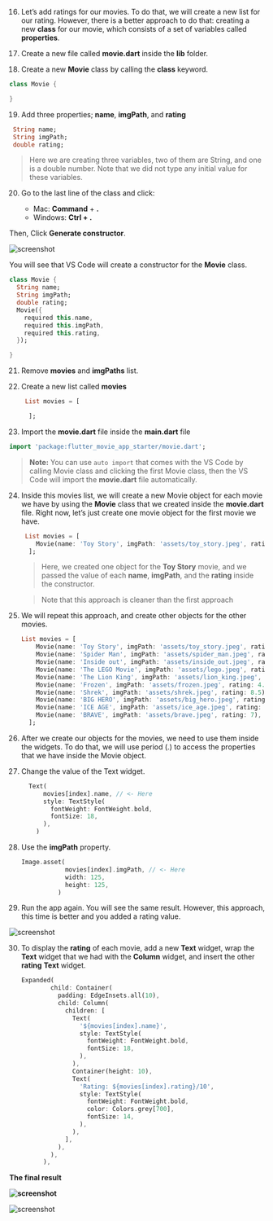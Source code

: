16. Let’s add ratings for our movies. To do that, we will create a new list for our rating. However, there is a better approach to do that: creating a new **class** for our movie, which consists of a set of variables called **properties**.

17. Create a new file called **movie.dart** inside the **lib** folder.

18. Create a new **Movie** class by calling the **class** keyword.

```dart
class Movie {

}
```

19. Add three properties; **name**, **imgPath**, and **rating**

```dart
 String name;
 String imgPath;
 double rating;
```

> Here we are creating three variables, two of them are String, and one is a double number. Note that we did not type any initial value for these variables.

20. Go to the last line of the class and click:

    - Mac: **Command** + **.**
    - Windows: **Ctrl + .**

Then, Click **Generate constructor**.

![screenshot](https://lh4.googleusercontent.com/xN0Q-0WvMZt_ABMcaSViz1E0JqVeAAmSTuPf2tBiWkr2bl-hCORllBPv6qPNfK7OCap-qEn1HOxhI-y1PteWYSbf_p_u-RNoLHNXQFNR0NJ4S-MoFx7JYAnV9FMQo1RSI5eE-gAD)

You will see that VS Code will create a constructor for the **Movie** class.

```dart
class Movie {
  String name;
  String imgPath;
  double rating;
  Movie({
    required this.name,
    required this.imgPath,
    required this.rating,
  });

}
```

21. Remove **movies** and **imgPaths** list.

22. Create a new list called **movies**

    ```dart
     List movies = [

      ];
    ```

23. Import the **movie.dart** file inside the **main.dart** file

```dart
import 'package:flutter_movie_app_starter/movie.dart';
```

> **Note:** You can use `auto import` that comes with the VS Code by calling Movie class and clicking the first Movie class, then the VS Code will import the **movie.dart** file automatically.

24. Inside this movies list, we will create a new Movie object for each movie we have by using the **Movie** class that we created inside the **movie.dart** file. Right now, let’s just create one movie object for the first movie we have.

    ```dart
     List movies = [
        Movie(name: 'Toy Story', imgPath: 'assets/toy_story.jpeg', rating: 8),
      ];
    ```

    > Here, we created one object for the **Toy Story** movie, and we passed the value of each **name**, **imgPath**, and the **rating** inside the constructor.

    > Note that this approach is cleaner than the first approach

25. We will repeat this approach, and create other objects for the other movies.

    ```dart
    List movies = [
        Movie(name: 'Toy Story', imgPath: 'assets/toy_story.jpeg', rating: 8),
        Movie(name: 'Spider Man', imgPath: 'assets/spider_man.jpeg', rating: 5),
        Movie(name: 'Inside out', imgPath: 'assets/inside_out.jpeg', rating: 7),
        Movie(name: 'The LEGO Movie', imgPath: 'assets/lego.jpeg', rating: 5.5),
        Movie(name: 'The Lion King', imgPath: 'assets/lion_king.jpeg', rating: 9),
        Movie(name: 'Frozen', imgPath: 'assets/frozen.jpeg', rating: 4.5),
        Movie(name: 'Shrek', imgPath: 'assets/shrek.jpeg', rating: 8.5),
        Movie(name: 'BIG HERO', imgPath: 'assets/big_hero.jpeg', rating: 8),
        Movie(name: 'ICE AGE', imgPath: 'assets/ice_age.jpeg', rating: 7.5),
        Movie(name: 'BRAVE', imgPath: 'assets/brave.jpeg', rating: 7),
      ];
    ```

26. After we create our objects for the movies, we need to use them inside the widgets. To do that, we will use period (.) to access the properties that we have inside the Movie object.
27. Change the value of the Text widget.

    ```dart
      Text(
          movies[index].name, // <- Here
          style: TextStyle(
            fontWeight: FontWeight.bold,
            fontSize: 18,
          ),
        )
    ```

28. Use the **imgPath** property.

    ```dart
    Image.asset(
                movies[index].imgPath, // <- Here
                width: 125,
                height: 125,
              )
    ```

29. Run the app again. You will see the same result. However, this approach, this time is better and you added a rating value.

![screenshot](https://lh4.googleusercontent.com/Lo8LJJy3r27BNM6GALQRjex7fRO7_szfCsB8fWukhG-abOafUWtrdA4tmpvagjsc-5xG_Kbd8sYxTdZ4I6ZFU57BhjWcNA0wpmz9rhuild1w_Sr1IWLwITEj127TFgtKIzqHnfh5)

30. To display the **rating** of each movie, add a new **Text** widget, wrap the **Text** widget that we had with the **Column** widget, and insert the other **rating** **Text** widget.

    ```dart
    Expanded(
            child: Container(
              padding: EdgeInsets.all(10),
              child: Column(
                children: [
                  Text(
                    '${movies[index].name}',
                    style: TextStyle(
                      fontWeight: FontWeight.bold,
                      fontSize: 18,
                    ),
                  ),
                  Container(height: 10),
                  Text(
                    'Rating: ${movies[index].rating}/10',
                    style: TextStyle(
                      fontWeight: FontWeight.bold,
                      color: Colors.grey[700],
                      fontSize: 14,
                    ),
                  ),
                ],
              ),
            ),
          ),
    ```

**The final result**

**![screenshot](https://lh3.googleusercontent.com/MfOiYBotK_S_aObhR4TygpVNQucCMepGpF8hr_QSQozy6k04763pq75F8Jod95qmXt1bTfBSfOkkMC8c4actEr_uIkYAMqs-8zgx9njH3nRJroL1eSprc-2e-MP6Tc4nnn7c3f3n)**

![screenshot](https://lh3.googleusercontent.com/sWB_R-NssSz1SChYdsLQbcXNj6NuPquFLLMzOnv8iDtc73uqAJNiofOc8B0-QPYbtlVLPWGVSj3S1v9LV54D2HZd-ra0bi_TbHjLGgPLFl-vqa5oy22r60hvIdVEF-BQTcCICx4r)
